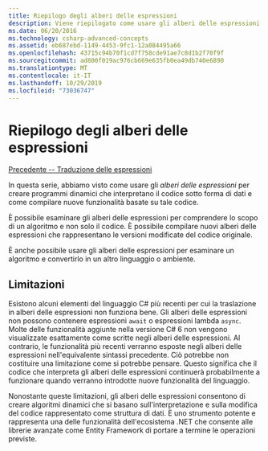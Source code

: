 ```yaml
---
title: Riepilogo degli alberi delle espressioni
description: Viene riepilogato come usare gli alberi delle espressioni per creare programmi dinamici che interpretano il codice sotto forma di dati e creare nuove funzionalità basate su tale codice.
ms.date: 06/20/2016
ms.technology: csharp-advanced-concepts
ms.assetid: eb687ebd-1149-4453-9fc1-12a084495a66
ms.openlocfilehash: 43715c94b70f1cd7f758cde91ae7c8d1b2f70f9f
ms.sourcegitcommit: ad800f019ac976cb669e635fb0ea49db740e6890
ms.translationtype: MT
ms.contentlocale: it-IT
ms.lasthandoff: 10/29/2019
ms.locfileid: "73036747"
---
```

# <a name="expression-trees-summary"></a>Riepilogo degli alberi delle espressioni

[Precedente -- Traduzione delle espressioni](expression-trees-translating.md)

In questa serie, abbiamo visto come usare gli *alberi delle espressioni* per creare programmi dinamici che interpretano il codice sotto forma di dati e come compilare nuove funzionalità basate su tale codice.

È possibile esaminare gli alberi delle espressioni per comprendere lo scopo di un algoritmo e non solo il codice. È possibile compilare nuovi alberi delle espressioni che rappresentano le versioni modificate del codice originale.

È anche possibile usare gli alberi delle espressioni per esaminare un algoritmo e convertirlo in un altro linguaggio o ambiente. 

## <a name="limitations"></a>Limitazioni

Esistono alcuni elementi del linguaggio C# più recenti per cui la traslazione in alberi delle espressioni non funziona bene. Gli alberi delle espressioni non possono contenere espressioni `await` o espressioni lambda `async`. Molte delle funzionalità aggiunte nella versione C# 6 non vengono visualizzate esattamente come scritte negli alberi delle espressioni. Al contrario, le funzionalità più recenti verranno esposte negli alberi delle espressioni nell'equivalente sintassi precedente. Ciò potrebbe non costituire una limitazione come si potrebbe pensare. Questo significa che il codice che interpreta gli alberi delle espressioni continuerà probabilmente a funzionare quando verranno introdotte nuove funzionalità del linguaggio.

Nonostante queste limitazioni, gli alberi delle espressioni consentono di creare algoritmi dinamici che si basano sull'interpretazione e sulla modifica del codice rappresentato come struttura di dati. È uno strumento potente e rappresenta una delle funzionalità dell'ecosistema .NET che consente alle librerie avanzate come Entity Framework di portare a termine le operazioni previste.
